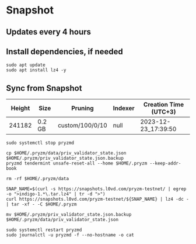 # Snapshot

## Updates every 4 hours

## Install dependencies, if needed
```
sudo apt update
sudo apt install lz4 -y
```

## Sync from Snapshot  
| Height  | Size | Pruning | Indexer | Creation Time (UTC+3) |
| --------- | --------- | --------- | --------- | --------- |
| 241182  | 0.2 GB  | custom/100/0/10 | null | 2023-12-23_17:39:50 |

```
sudo systemctl stop pryzmd

cp $HOME/.pryzm/data/priv_validator_state.json $HOME/.pryzm/priv_validator_state.json.backup
pryzmd tendermint unsafe-reset-all --home $HOME/.pryzm --keep-addr-book

rm -rf $HOME/.pryzm/data 

SNAP_NAME=$(curl -s https://snapshots.l0vd.com/pryzm-testnet/ | egrep -o ">indigo-1.*\.tar.lz4" | tr -d ">")
curl https://snapshots.l0vd.com/pryzm-testnet/${SNAP_NAME} | lz4 -dc - | tar -xf - -C $HOME/.pryzm

mv $HOME/.pryzm/priv_validator_state.json.backup $HOME/.pryzm/data/priv_validator_state.json

sudo systemctl restart pryzmd
sudo journalctl -u pryzmd -f --no-hostname -o cat